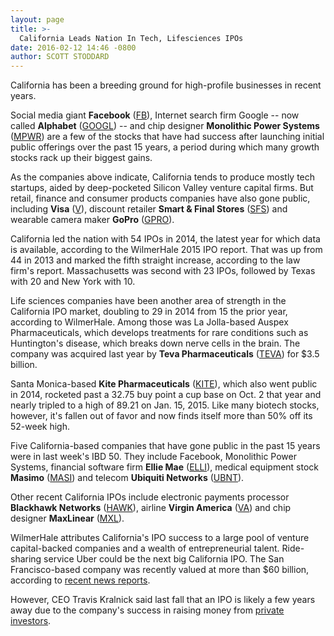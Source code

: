 ```yaml
---
layout: page
title: >-
  California Leads Nation In Tech, Lifesciences IPOs
date: 2016-02-12 14:46 -0800
author: SCOTT STODDARD
---
```





California has been a breeding ground for high-profile businesses in recent years.


Social media giant **Facebook** ([FB](https://research.investors.com/quote.aspx?symbol=FB)), Internet search firm Google -- now called **Alphabet** ([GOOGL](https://research.investors.com/quote.aspx?symbol=GOOGL)) -- and chip designer **Monolithic Power Systems** ([MPWR](https://research.investors.com/quote.aspx?symbol=MPWR)) are a few of the stocks that have had success after launching initial public offerings over the past 15 years, a period during which many growth stocks rack up their biggest gains.


As the companies above indicate, California tends to produce mostly tech startups, aided by deep-pocketed Silicon Valley venture capital firms. But retail, finance and consumer products companies have also gone public, including **Visa** ([V](https://research.investors.com/quote.aspx?symbol=V)), discount retailer **Smart & Final Stores** ([SFS](https://research.investors.com/quote.aspx?symbol=SFS)) and wearable camera maker **GoPro** ([GPRO](https://research.investors.com/quote.aspx?symbol=GPRO)).


California led the nation with 54 IPOs in 2014, the latest year for which data is available, according to the WilmerHale 2015 IPO report. That was up from 44 in 2013 and marked the fifth straight increase, according to the law firm's report. Massachusetts was second with 23 IPOs, followed by Texas with 20 and New York with 10.


Life sciences companies have been another area of strength in the California IPO market, doubling to 29 in 2014 from 15 the prior year, according to WilmerHale. Among those was La Jolla-based Auspex Pharmaceuticals, which develops treatments for rare conditions such as Huntington's disease, which breaks down nerve cells in the brain. The company was acquired last year by **Teva Pharmaceuticals** ([TEVA](https://research.investors.com/quote.aspx?symbol=TEVA)) for \$3.5 billion.


Santa Monica-based **Kite Pharmaceuticals** ([KITE](https://research.investors.com/quote.aspx?symbol=KITE)), which also went public in 2014, rocketed past a 32.75 buy point a cup base on Oct. 2 that year and nearly tripled to a high of 89.21 on Jan. 15, 2015. Like many biotech stocks, however, it's fallen out of favor and now finds itself more than 50% off its 52-week high.


Five California-based companies that have gone public in the past 15 years were in last week's IBD 50. They include Facebook, Monolithic Power Systems, financial software firm **Ellie Mae** ([ELLI](https://research.investors.com/quote.aspx?symbol=ELLI)), medical equipment stock **Masimo** ([MASI](https://research.investors.com/quote.aspx?symbol=MASI)) and telecom **Ubiquiti Networks** ([UBNT](https://research.investors.com/quote.aspx?symbol=UBNT)).


Other recent California IPOs include electronic payments processor **Blackhawk Networks** ([HAWK](https://research.investors.com/quote.aspx?symbol=HAWK)), airline **Virgin America** ([VA](https://research.investors.com/quote.aspx?symbol=VA)) and chip designer **MaxLinear** ([MXL](https://research.investors.com/quote.aspx?symbol=MXL)).


WilmerHale attributes California's IPO success to a large pool of venture capital-backed companies and a wealth of entrepreneurial talent. Ride-sharing service Uber could be the next big California IPO. The San Francisco-based company was recently valued at more than \$60 billion, according to [recent news reports](http://www.bloomberg.com/news/articles/2015-12-03/uber-raises-funding-at-62-5-valuation).


However, CEO Travis Kralnick said last fall that an IPO is likely a few years away due to the company's success in raising money from [private investors](http://fortune.com/2015/10/21/uber-ipo-kalanick/).




